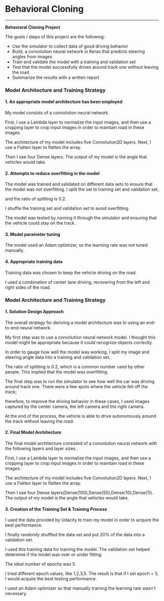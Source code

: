 # **Behavioral Cloning**

---

**Behavioral Cloning Project**

The goals / steps of this project are the following:
* Use the simulator to collect data of good driving behavior
* Build, a convolution neural network in Keras that predicts steering angles from images
* Train and validate the model with a training and validation set
* Test that the model successfully drives around track one without leaving the road
* Summarize the results with a written report


[//]: # (Image References)

[image1]: ./examples/placeholder.png "Model Visualization"
[image2]: ./examples/placeholder.png "Grayscaling"
[image3]: ./examples/placeholder_small.png "Recovery Image"
[image4]: ./examples/placeholder_small.png "Recovery Image"
[image5]: ./examples/placeholder_small.png "Recovery Image"
[image6]: ./examples/placeholder_small.png "Normal Image"
[image7]: ./examples/placeholder_small.png "Flipped Image"

### Model Architecture and Training Strategy

#### 1. An appropriate model architecture has been employed

My model consists of a convolution neural network.

First, I use a Lambda layer to normalize the input images, and then use a cropping layer to crop input images in order to maintain road in these images.

The architecture of my model includes five Convolution2D layers. Next, I use a Flatten layer to flatten the array.

Then I use four Dense layers. The output of my model is the angle that vehicles would take.


#### 2. Attempts to reduce overfitting in the model


The model was trained and validated on different data sets to ensure that the model was not overfitting. I split the set to training set and validation set,

and the ratio of splitting is 0.2.

I shuffle the training set and validation set to avoid overfitting.

The model was tested by running it through the simulator and ensuring that the vehicle could stay on the track.

#### 3. Model parameter tuning

The model used an Adam optimizer, so the learning rate was not tuned manually.

#### 4. Appropriate training data

Training data was chosen to keep the vehicle driving on the road.

I used a combination of center lane driving, recovering from the left and right sides of the road.

### Model Architecture and Training Strategy

#### 1. Solution Design Approach

The overall strategy for deriving a model architecture was to using an end-to-end neural network.

My first step was to use a convolution neural network model. I thought this model might be appropriate because it could recognize objects correctly.

In order to gauge how well the model was working, I split my image and steering angle data into a training and validation set.

The ratio of splitting is 0.2, which is a common number used by other people. This implied that the model was overfitting.

The final step was to run the simulator to see how well the car was driving around track one. There were a few spots where the vehicle fell off the track;

therefore, to improve the driving behavior in these cases, I used images captured by the center camera, the left camera and the right camera.

At the end of the process, the vehicle is able to drive autonomously around the track without leaving the road.


#### 2. Final Model Architecture

The final model architecture consisted of a convolution neural network with the following layers and layer sizes.

First, I use a Lambda layer to normalize the input images, and then use a cropping layer to crop input images in order to maintain road in these images.

The architecture of my model includes five Convolution2D layers. Next, I use a Flatten layer to flatten the array.

Then I use four Dense layers(Dense(100),Dense(50),Dense(10),Dense(1)). The output of my model is the angle that vehicles would take.


#### 3. Creation of the Training Set & Training Process

I used the data provided by Udacity to train my model in order to acquire the best performance.

I finally randomly shuffled the data set and put 20% of the data into a validation set.

I used this training data for training the model. The validation set helped determine if the model was over or under fitting.

The ideal number of epochs was 5.

I tried different epoch values, like 1,2,3,5. The result is that if I set epoch = 5, I would acquire the best testing performance.  

I used an Adam optimizer so that manually training the learning rate wasn't necessary.
